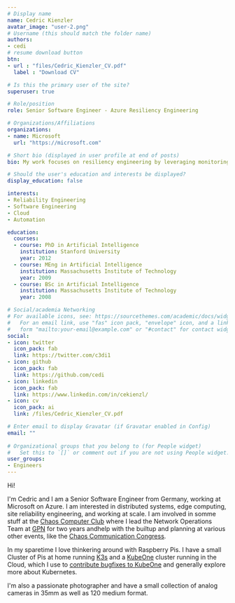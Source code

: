 ```yaml
---
# Display name
name: Cedric Kienzler
avatar_image: "user-2.png"
# Username (this should match the folder name)
authors:
- cedi
# resume download button
btn:
- url : "files/Cedric_Kienzler_CV.pdf"
  label : "Download CV"

# Is this the primary user of the site?
superuser: true

# Role/position
role: Senior Software Engineer - Azure Resiliency Engineering

# Organizations/Affiliations
organizations:
- name: Microsoft
  url: "https://microsoft.com"

# Short bio (displayed in user profile at end of posts)
bio: My work focuses on resiliency engineering by leveraging monitoring and in depth reliability analysis.

# Should the user's education and interests be displayed?
display_education: false

interests:
- Reliability Engineering
- Software Engineering
- Cloud
- Automation

education:
  courses:
  - course: PhD in Artificial Intelligence
    institution: Stanford University
    year: 2012
  - course: MEng in Artificial Intelligence
    institution: Massachusetts Institute of Technology
    year: 2009
  - course: BSc in Artificial Intelligence
    institution: Massachusetts Institute of Technology
    year: 2008

# Social/academia Networking
# For available icons, see: https://sourcethemes.com/academic/docs/widgets/#icons
#   For an email link, use "fas" icon pack, "envelope" icon, and a link in the
#   form "mailto:your-email@example.com" or "#contact" for contact widget.
social:
- icon: twitter
  icon_pack: fab
  link: https://twitter.com/c3di1
- icon: github
  icon_pack: fab
  link: https://github.com/cedi
- icon: linkedin
  icon_pack: fab
  link: https://www.linkedin.com/in/cekienzl/
- icon: cv
  icon_pack: ai
  link: /files/Cedric_Kienzler_CV.pdf

# Enter email to display Gravatar (if Gravatar enabled in Config)
email: ""
  
# Organizational groups that you belong to (for People widget)
#   Set this to `[]` or comment out if you are not using People widget.  
user_groups:
- Engineers
---
```


Hi!

I'm Cedric and I am a Senior Software Engineer from Germany, working at Microsoft on Azure.
I am interested in distributed systems, edge computing, site reliability engineering, and working at scale. I am involved in somme stuff at the [Chaos Computer Club](https://ccc.de) where I lead the Network Operations Team at [GPN](https://de.wikipedia.org/wiki/Gulaschprogrammiernacht) for two years andhelp with the builtup and planning at various other events, like the [Chaos Communication Congress](https://en.wikipedia.org/wiki/Chaos_Communication_Congress).

In my sparetime I love thinkering around with Raspberry Pis. I have a small Cluster of Pis at home running [K3s](https://k3s.io) and a [KubeOne](https://github.com/kubermatic/kubeone) cluster running in the Cloud, which I use to [contribute bugfixes to KubeOne](/project/kubeone/) and generally explore more about Kubernetes.

I'm also a passionate photographer and have a small collection of analog cameras in 35mm as well as 120 medium format.
